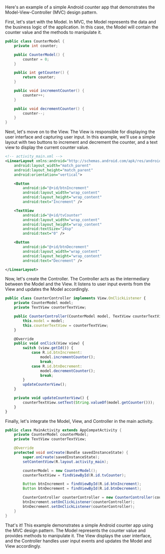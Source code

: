 Here's an example of a simple Android counter app that demonstrates the Model-View-Controller (MVC) design pattern.

First, let's start with the Model. In MVC, the Model represents the data and the business logic of the application. In this case, the Model will contain the counter value and the methods to manipulate it.

```java
public class CounterModel {
    private int counter;

    public CounterModel() {
        counter = 0;
    }

    public int getCounter() {
        return counter;
    }

    public void incrementCounter() {
        counter++;
    }

    public void decrementCounter() {
        counter--;
    }
}
```

Next, let's move on to the View. The View is responsible for displaying the user interface and capturing user input. In this example, we'll use a simple layout with two buttons to increment and decrement the counter, and a text view to display the current counter value.

```xml
<!-- activity_main.xml -->
<LinearLayout xmlns:android="http://schemas.android.com/apk/res/android"
    android:layout_width="match_parent"
    android:layout_height="match_parent"
    android:orientation="vertical">

    <Button
        android:id="@+id/btnIncrement"
        android:layout_width="wrap_content"
        android:layout_height="wrap_content"
        android:text="Increment" />

    <TextView
        android:id="@+id/tvCounter"
        android:layout_width="wrap_content"
        android:layout_height="wrap_content"
        android:textSize="24sp"
        android:text="0" />

    <Button
        android:id="@+id/btnDecrement"
        android:layout_width="wrap_content"
        android:layout_height="wrap_content"
        android:text="Decrement" />

</LinearLayout>
```

Now, let's create the Controller. The Controller acts as the intermediary between the Model and the View. It listens to user input events from the View and updates the Model accordingly.

```js
public class CounterController implements View.OnClickListener {
    private CounterModel model;
    private TextView counterTextView;

    public CounterController(CounterModel model, TextView counterTextView) {
        this.model = model;
        this.counterTextView = counterTextView;
    }

    @Override
    public void onClick(View view) {
        switch (view.getId()) {
            case R.id.btnIncrement:
                model.incrementCounter();
                break;
            case R.id.btnDecrement:
                model.decrementCounter();
                break;
        }
        updateCounterView();
    }

    private void updateCounterView() {
        counterTextView.setText(String.valueOf(model.getCounter()));
    }
}
```

Finally, let's integrate the Model, View, and Controller in the main activity.

```java
public class MainActivity extends AppCompatActivity {
    private CounterModel counterModel;
    private TextView counterTextView;

    @Override
    protected void onCreate(Bundle savedInstanceState) {
        super.onCreate(savedInstanceState);
        setContentView(R.layout.activity_main);

        counterModel = new CounterModel();
        counterTextView = findViewById(R.id.tvCounter);

        Button btnIncrement = findViewById(R.id.btnIncrement);
        Button btnDecrement = findViewById(R.id.btnDecrement);

        CounterController counterController = new CounterController(counterModel, counterTextView);
        btnIncrement.setOnClickListener(counterController);
        btnDecrement.setOnClickListener(counterController);
    }
}
```

That's it! This example demonstrates a simple Android counter app using the MVC design pattern. The Model represents the counter value and provides methods to manipulate it. The View displays the user interface, and the Controller handles user input events and updates the Model and View accordingly.

